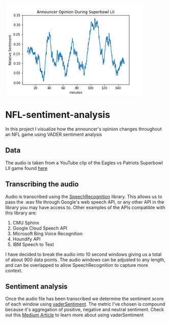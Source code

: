![](sbLII.png)

# NFL-sentiment-analysis
In this project I visualize how the announcer's opinion changes throughout an NFL game using VADER sentiment analysis

## Data
The audio is taken from a YouTube clip of the Eagles vs Patriots Superbowl LII game found [here](https://www.youtube.com/watch?v=0FF_DbJ3G68)

## Transcribing the audio
Audio is transcribed using the [SpeechRecognition](https://pypi.org/project/SpeechRecognition/) library. This allows us to pass the .wav file through Google's web speech API, or any other API in the library you may have access to. Other examples of the APIs compatible with this library are:

1. CMU Sphinx 
2. Google Cloud Speech API
3. Microsoft Bing Voice Recognition
4. Houndify API
5. IBM Speech to Text

I have decided to break the audio into 10 second windows giving us a total of about 900 data points. The audio windows can be adjusted to any length, and can be overlapped to allow SpeechRecognition to capture more context.
## Sentiment analysis
Once the audio file has been transcribed we determine the sentiment score of each window using [vaderSentiment](https://pypi.org/project/vaderSentiment/). The metric I've chosen is compound because it's aggregation of positive, negative and neutral sentiment. Check out this [Medium Article](https://medium.com/analytics-vidhya/simplifying-social-media-sentiment-analysis-using-vader-in-python-f9e6ec6fc52f) to learn more about using vaderSentiment 



